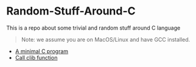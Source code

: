 # Random-Stuff-Around-C
This is a repo about some trivial and random stuff around C language

> Note: we assume you are on MacOS/Linux and have GCC installed.

* [A minimal C program](./a-minimal-c-program/README.md)
* [Call clib function](./call-clib-function/README.md)
